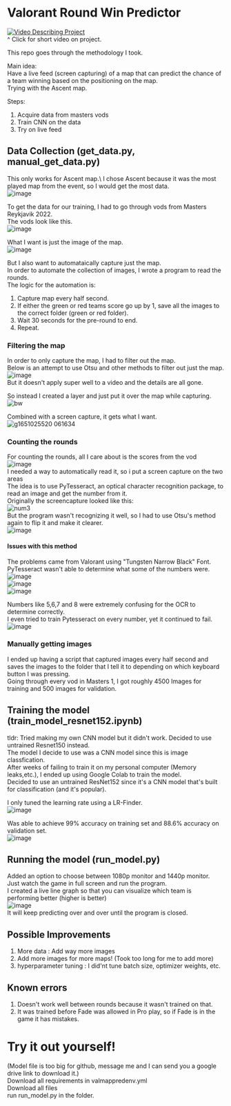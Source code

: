 # Valorant Round Win Predictor

[![Video Describing Project](https://img.youtube.com/vi/-PC8cRZeL5g/0.jpg)](https://www.youtube.com/watch?v=-PC8cRZeL5g)\
^
Click for short video on project.

This repo goes through the methodology I took.

Main idea:\
Have a live feed (screen capturing) of a map that can predict the chance of a team winning based on the positioning on the map.\
Trying with the Ascent map.

Steps:
1. Acquire data from masters vods
2. Train CNN on the data
3. Try on live feed

## Data Collection (get_data.py, manual_get_data.py)
This only works for Ascent map.\ 
I chose Ascent because it was the most played map from the event, so I would get the most data.\
![image](https://user-images.githubusercontent.com/57018666/170836156-7b9e7e8b-0764-4fcf-8f16-5eae149f5dec.png)

To get the data for our training, I had to go through vods from Masters Reykjavik 2022.\
The vods look like this.\
![image](https://user-images.githubusercontent.com/57018666/169892769-960e7e0a-60bb-4053-969a-ea1efa7aec10.png)

What I want is just the image of the map.\
![image](https://user-images.githubusercontent.com/57018666/169893106-e3d20090-bd1a-4b20-9f71-7cdcf153a2c4.png)

But I also want to automataically capture just the map.\
In order to automate the collection of images, I wrote a program to read the rounds.\
The logic for the automation is:
1. Capture map every half second.
2. If either the green or red teams score go up by 1, save all the images to the correct folder (green or red folder).
3. Wait 30 seconds for the pre-round to end.
4. Repeat.

### Filtering the map
In order to only capture the map, I had to filter out the map.\
Below is an attempt to use Otsu and other methods to filter out just the map.\
![image](https://user-images.githubusercontent.com/57018666/164949137-f8082cd2-da5b-4f6c-839d-e6de33e20f1f.png)\
But it doesn't apply super well to a video and the details are all gone.

So instead I created a layer and just put it over the map while capturing.\
![bw](https://user-images.githubusercontent.com/57018666/169893795-20cc8f27-c52b-4bb4-8176-7a85e5c765f4.png)

Combined with a screen capture, it gets what I want.\
![g1651025520 061634](https://user-images.githubusercontent.com/57018666/169894372-a4e6ea4e-ca28-404f-99f8-c39618c06faa.png)


### Counting the rounds
For counting the rounds, all I care about is the scores from the vod\
![image](https://user-images.githubusercontent.com/57018666/169894206-ffa51b98-771e-47a6-b0b5-91f908a2a121.png)\
I needed a way to automatically read it, so i put a screen capture on the two areas\
The idea is to use PyTesseract, an optical character recognition package, to read an image and get the number from it.\
Originally the screencapture looked like this:\
![num3](https://user-images.githubusercontent.com/57018666/169894823-6fa58153-08c8-46d8-8745-2c375d4b22b2.png)\
But the program wasn't recognizing it well, so I had to use Otsu's method again to flip it and make it clearer.\
![image](https://user-images.githubusercontent.com/57018666/169894807-b5cef5e6-38ef-4f1a-8d4e-8f74dfa0fd96.png)

#### Issues with this method
The problems came from Valorant using "Tungsten Narrow Black" Font. PyTesseract wasn't able to determine what some of the numbers were.\
![image](https://user-images.githubusercontent.com/57018666/169895578-f0dbb53b-b3a9-44b6-91a3-34e76788a553.png)\
![image](https://user-images.githubusercontent.com/57018666/169895653-347769c2-06eb-4d64-b831-4c8eb98568c5.png)\
![image](https://user-images.githubusercontent.com/57018666/169895706-23eac90f-485d-4668-9877-52c1d9f8428e.png)

Numbers like 5,6,7 and 8 were extremely confusing for the OCR to determine correctly.\
I even tried to train Pytesseract on every number, yet it continued to fail.\
![image](https://user-images.githubusercontent.com/57018666/169895826-b2ac3662-901f-4f2b-b529-78a7340f0949.png)

### Manually getting images
I ended up having a script that captured images every half second and saves the images to the folder that I tell it to depending on which keyboard button I was pressing.\
Going through every vod in Masters 1, I got roughly 4500 Images for training and 500 images for validation.

## Training the model (train_model_resnet152.ipynb)
tldr: Tried making my own CNN model but it didn't work. Decided to use untrained Resnet150 instead.\
The model I decide to use was a CNN model since this is image classfication.\
After weeks of failing to train it on my personal computer (Memory leaks,etc.), I ended up using Google Colab to train the model.\
Decided to use an untrained ResNet152 since it's a CNN model that's built for classification (and it's popular).

I only tuned the learning rate using a LR-Finder.\
![image](https://user-images.githubusercontent.com/57018666/170832612-073f394c-70ad-47ac-8eb2-9d0a5060d966.png)

Was able to achieve 99% accuracy on training set and 88.6% accuracy on validation set.\
![image](https://user-images.githubusercontent.com/57018666/170832632-12c345a2-faa6-41d2-9373-3b7823205a6c.png)

## Running the model (run_model.py) 
Added an option to choose between 1080p monitor and 1440p monitor.\
Just watch the game in full screen and run the program.\
I created a live line graph so that you can visualize which team is performing better (higher is better)\
![image](https://user-images.githubusercontent.com/57018666/170833171-3d619a82-dbe0-434b-a3c0-205b4b28893e.png)\
It will keep predicting over and over until the program is closed.

## Possible Improvements
1. More data : Add way more images
2. Add more images for more maps! (Took too long for me to add more)
3. hyperparameter tuning : I did'nt tune batch size, optimizer weights, etc.


## Known errors
1. Doesn't work well between rounds because it wasn't trained on that.
2. It was trained before Fade was allowed in Pro play, so if Fade is in the game it has mistakes.

# Try it out yourself!
(Model file is too big for github, message me and I can send you a google drive link to download it.)\
Download all requirements in valmappredenv.yml\
Download all files\
run run_model.py in the folder. 
